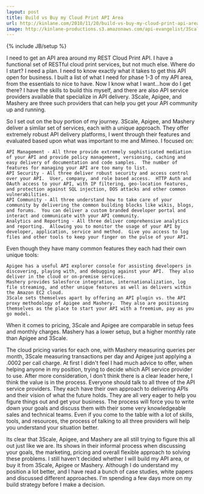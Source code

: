 ```yaml
---
layout: post
title: Build vs Buy my Cloud Print API Area
url: http://kinlane.com/2010/11/20/build-vs-buy-my-cloud-print-api-area/
image: http://kinlane-productions.s3.amazonaws.com/api-evangelist/3Scale-Logo.jpg
---
```

{% include JB/setup %}
I need to get an API area around my REST Cloud Print API.  I have a functional set of RESTful cloud print services, but not much else.
Where do I start?   I need a plan.  I need to know exactly what it takes to get this API open for business.   I built a list of what I need for phase 1-3 of my API area, from the essentials to nice to have.
Now I know what I want...how do I get there?  I have the skills to build this myself, and there are also API service providers available that specialize in API delivery.   3Scale, Apigee, and Mashery are three such providers that can help you get your API community up and running.

So I set out on the buy portion of my journey.  3Scale, Apigee, and Mashery deliver a similar set of services,  each with a unique approach.    They offer extremely robust API delivery platforms,  I went through their features and evaluated based upon what was important to me and Mimeo.
I focused on:

	API Management - All three provide extremely sophisticated mediation of your API and provide policy management, versioning, caching and easy delivery of documentation and code samples.  The number of features for managing your API are too many to list.
	API Security - All three deliver robust security and access control over your API.  User, company, and role based access.  HTTP Auth and OAuth access to your API, with IP filtering, geo-location features, and protection against SQL injection, DOS attacks and other common vulnerabilities.
	API Community - All three understand how to take care of your community by delivering the common building blocks like wikis, blogs, and forums.  You can deliver a custom branded developer portal and interact and communicate with your API community.
	Analytics and Reporting - All three deliver comprehensive analytics and reporting.  Allowing you to monitor the usage of your API by developer, application, service and method.  Give you access to log files and other tools to keep your finger on the pulse of your API.

Even though they have many common features they each had their own unique tools:

	Apigee has a useful API explorer console for assisting developers in discovering, playing with, and debugging against your API.  They also deliver in the cloud or on-premise services.
	Mashery provides Salesforce integration, internationalization, log file streaming, and other unique features as well as delivers within the Amazon EC2 cloud.
	3Scale sets themselves apart by offering an API plugin vs. the API proxy methodology of Apigee and Mashery.  They also are positioning themselves as the place to start your API with a freemium, pay as you go model.

When it comes to pricing, 3Scale and Apigee are comparable in setup fees and monthly charges.   Mashery has a lower setup, but a higher monthly rate than Apigee and 3Scale.

The cloud pricing varies for each one, with Mashery measuring queries per month, 3Scale measuring transactions per day and Apigee just applying a .0002 per call charge.
At first I didn't feel I had much advice to offer, when helping anyone in my position, trying to decide which API service provider to use. After more consideration, I don't think there is a clear leader here, I think the value is in the process.
Everyone should talk to all three of the API service providers.  They each have their own approach to delivering APIs and their vision of what the future holds.   They are all very eager to help you figure things out and get your business.
The process will force you to write down your goals and discuss them with their some very knowledgeable sales and technical teams.   Even if you come to the table with a lot of skills, tools, and resources, the process of talking to all three providers will help you understand your situation better.

Its clear that 3Scale, Apigee, and Mashery are all still trying to figure this all out just like we are.  Its shows in their informal process when discussing your goals, the marketing, pricing and overall flexible approach to solving these problems.
I still haven't decided whether I will build my API area, or buy it from 3Scale, Apigee or Mashery.   Although I do understand my position a lot better,  and I have read a bunch of case studies, white papers and discussed different approaches.
I'm spending a few days more on my build strategy before I make a decision.
